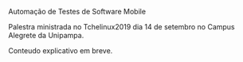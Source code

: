 Automação de Testes de Software Mobile 

Palestra ministrada no Tchelinux2019 dia 14 de setembro no Campus Alegrete da Unipampa.

Conteudo explicativo em breve.

